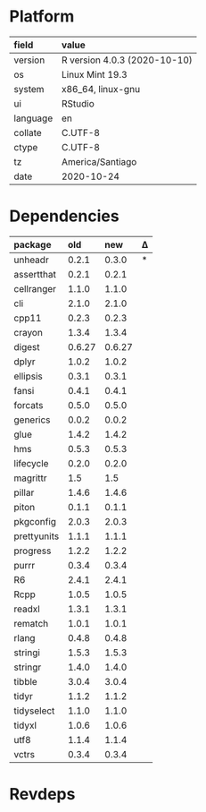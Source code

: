 # Platform

|field    |value                        |
|:--------|:----------------------------|
|version  |R version 4.0.3 (2020-10-10) |
|os       |Linux Mint 19.3              |
|system   |x86_64, linux-gnu            |
|ui       |RStudio                      |
|language |en                           |
|collate  |C.UTF-8                      |
|ctype    |C.UTF-8                      |
|tz       |America/Santiago             |
|date     |2020-10-24                   |

# Dependencies

|package     |old    |new    |Δ  |
|:-----------|:------|:------|:--|
|unheadr     |0.2.1  |0.3.0  |*  |
|assertthat  |0.2.1  |0.2.1  |   |
|cellranger  |1.1.0  |1.1.0  |   |
|cli         |2.1.0  |2.1.0  |   |
|cpp11       |0.2.3  |0.2.3  |   |
|crayon      |1.3.4  |1.3.4  |   |
|digest      |0.6.27 |0.6.27 |   |
|dplyr       |1.0.2  |1.0.2  |   |
|ellipsis    |0.3.1  |0.3.1  |   |
|fansi       |0.4.1  |0.4.1  |   |
|forcats     |0.5.0  |0.5.0  |   |
|generics    |0.0.2  |0.0.2  |   |
|glue        |1.4.2  |1.4.2  |   |
|hms         |0.5.3  |0.5.3  |   |
|lifecycle   |0.2.0  |0.2.0  |   |
|magrittr    |1.5    |1.5    |   |
|pillar      |1.4.6  |1.4.6  |   |
|piton       |0.1.1  |0.1.1  |   |
|pkgconfig   |2.0.3  |2.0.3  |   |
|prettyunits |1.1.1  |1.1.1  |   |
|progress    |1.2.2  |1.2.2  |   |
|purrr       |0.3.4  |0.3.4  |   |
|R6          |2.4.1  |2.4.1  |   |
|Rcpp        |1.0.5  |1.0.5  |   |
|readxl      |1.3.1  |1.3.1  |   |
|rematch     |1.0.1  |1.0.1  |   |
|rlang       |0.4.8  |0.4.8  |   |
|stringi     |1.5.3  |1.5.3  |   |
|stringr     |1.4.0  |1.4.0  |   |
|tibble      |3.0.4  |3.0.4  |   |
|tidyr       |1.1.2  |1.1.2  |   |
|tidyselect  |1.1.0  |1.1.0  |   |
|tidyxl      |1.0.6  |1.0.6  |   |
|utf8        |1.1.4  |1.1.4  |   |
|vctrs       |0.3.4  |0.3.4  |   |

# Revdeps

